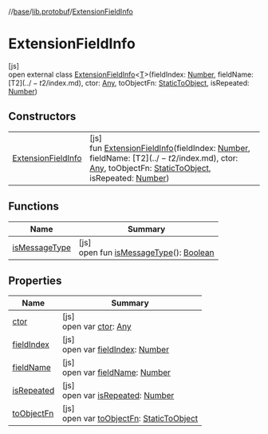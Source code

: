 //[base](../../../index.md)/[lib.protobuf](../index.md)/[ExtensionFieldInfo](index.md)

# ExtensionFieldInfo

[js]\
open external class [ExtensionFieldInfo](index.md)&lt;[T](index.md)&gt;(fieldIndex: [Number](https://kotlinlang.org/api/latest/jvm/stdlib/kotlin/-number/index.html), fieldName: [T$2](../-t$2/index.md), ctor: [Any](https://kotlinlang.org/api/latest/jvm/stdlib/kotlin/-any/index.html), toObjectFn: [StaticToObject](../index.md#-787487058%2FClasslikes%2F-951264851), isRepeated: [Number](https://kotlinlang.org/api/latest/jvm/stdlib/kotlin/-number/index.html))

## Constructors

| | |
|---|---|
| [ExtensionFieldInfo](-extension-field-info.md) | [js]<br>fun [ExtensionFieldInfo](-extension-field-info.md)(fieldIndex: [Number](https://kotlinlang.org/api/latest/jvm/stdlib/kotlin/-number/index.html), fieldName: [T$2](../-t$2/index.md), ctor: [Any](https://kotlinlang.org/api/latest/jvm/stdlib/kotlin/-any/index.html), toObjectFn: [StaticToObject](../index.md#-787487058%2FClasslikes%2F-951264851), isRepeated: [Number](https://kotlinlang.org/api/latest/jvm/stdlib/kotlin/-number/index.html)) |

## Functions

| Name | Summary |
|---|---|
| [isMessageType](is-message-type.md) | [js]<br>open fun [isMessageType](is-message-type.md)(): [Boolean](https://kotlinlang.org/api/latest/jvm/stdlib/kotlin/-boolean/index.html) |

## Properties

| Name | Summary |
|---|---|
| [ctor](ctor.md) | [js]<br>open var [ctor](ctor.md): [Any](https://kotlinlang.org/api/latest/jvm/stdlib/kotlin/-any/index.html) |
| [fieldIndex](field-index.md) | [js]<br>open var [fieldIndex](field-index.md): [Number](https://kotlinlang.org/api/latest/jvm/stdlib/kotlin/-number/index.html) |
| [fieldName](field-name.md) | [js]<br>open var [fieldName](field-name.md): [Number](https://kotlinlang.org/api/latest/jvm/stdlib/kotlin/-number/index.html) |
| [isRepeated](is-repeated.md) | [js]<br>open var [isRepeated](is-repeated.md): [Number](https://kotlinlang.org/api/latest/jvm/stdlib/kotlin/-number/index.html) |
| [toObjectFn](to-object-fn.md) | [js]<br>open var [toObjectFn](to-object-fn.md): [StaticToObject](../index.md#-787487058%2FClasslikes%2F-951264851) |
